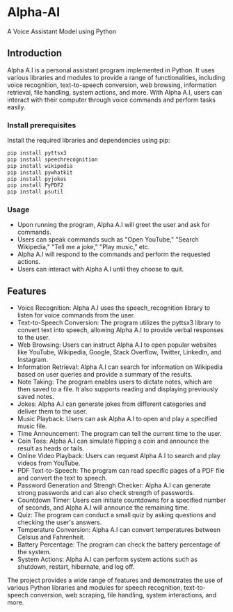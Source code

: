 # Alpha-AI
A Voice Assistant Model using Python

## Introduction

Alpha A.I is a personal assistant program implemented in Python. It uses various libraries and modules to provide a range of functionalities, including voice recognition, text-to-speech conversion, web browsing, information retrieval, file handling, system actions, and more. With Alpha A.I, users can interact with their computer through voice commands and perform tasks easily.

### Install prerequisites
Install the required libraries and dependencies using pip:
```bash
pip install pyttsx3
pip install speechrecognition
pip install wikipedia
pip install pywhatkit
pip install pyjokes
pip install PyPDF2
pip install psutil
```
### Usage
* Upon running the program, Alpha A.I will greet the user and ask for commands.
* Users can speak commands such as "Open YouTube," "Search Wikipedia," "Tell me a joke," "Play music," etc.
* Alpha A.I will respond to the commands and perform the requested actions.
* Users can interact with Alpha A.I until they choose to quit.

## Features
* Voice Recognition: Alpha A.I uses the speech_recognition library to listen for voice commands from the user.
* Text-to-Speech Conversion: The program utilizes the pyttsx3 library to convert text into speech, allowing Alpha A.I to provide verbal responses to the user.
* Web Browsing: Users can instruct Alpha A.I to open popular websites like YouTube, Wikipedia, Google, Stack Overflow, Twitter, LinkedIn, and Instagram.
* Information Retrieval: Alpha A.I can search for information on Wikipedia based on user queries and provide a summary of the results.
* Note Taking: The program enables users to dictate notes, which are then saved to a file. It also supports reading and displaying previously saved notes.
* Jokes: Alpha A.I can generate jokes from different categories and deliver them to the user.
* Music Playback: Users can ask Alpha A.I to open and play a specified music file.
* Time Announcement: The program can tell the current time to the user.
* Coin Toss: Alpha A.I can simulate flipping a coin and announce the result as heads or tails.
* Online Video Playback: Users can request Alpha A.I to search and play videos from YouTube.
* PDF Text-to-Speech: The program can read specific pages of a PDF file and convert the text to speech.
* Password Generation and Strengh Checker: Alpha A.I can generate strong passwords and can also check strength of passwords.
* Countdown Timer: Users can initiate countdowns for a specified number of seconds, and Alpha A.I will announce the remaining time.
* Quiz: The program can conduct a small quiz by asking questions and checking the user's answers.
* Temperature Conversion: Alpha A.I can convert temperatures between Celsius and Fahrenheit.
* Battery Percentage: The program can check the battery percentage of the system.
* System Actions: Alpha A.I can perform system actions such as shutdown, restart, hibernate, and log off.

The project provides a wide range of features and demonstrates the use of various Python libraries and modules for speech recognition, text-to-speech conversion, web scraping, file handling, system interactions, and more.
